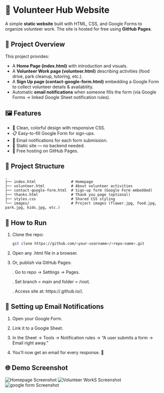 # 🌟 Volunteer Hub Website  

A simple **static website** built with HTML, CSS, and Google Forms to organize volunteer work. The site is hosted for free using **GitHub Pages**.  

## 📖 Project Overview  
This project provides:  
- A **Home Page (index.html)** with introduction and visuals.  
- A **Volunteer Work page (volunteer.html)** describing activities (food drive, park cleanup, tutoring, etc.).  
- A **Sign Up page (contact-google-form.html)** embedding a Google Form to collect volunteer details & availability.  
- Automatic **email notifications** when someone fills the form (via Google Forms → linked Google Sheet notification rules).  

## 🖼️ Features  
- 🎨 Clean, colorful design with responsive CSS.  
- 📋 Easy-to-fill Google Form for sign-ups.  
- 📧 Email notifications for each form submission.  
- 📂 Static site — no backend needed.  
- 🚀 Free hosting on GitHub Pages.  


## 📂 Project Structure

```
.
├── index.html                # Homepage
├── volunteer.html            # About volunteer activities
├── contact-google-form.html  # Sign-up form (Google Form embedded)
├── thanks.html               # Thank you page (optional)
├── styles.css                # Shared CSS styling
└── images/                   # Project images (flower.jpg, food.jpg, park.jpg, kids.jpg, etc.)

```  


## 🚀 How to Run
1. Clone the repo:  
   ```bash
   git clone https://github.com/<your-username>/<repo-name>.git


2. Open any .html file in a browser.

3. Or, publish via GitHub Pages:

   . Go to repo → Settings → Pages.

   . Set branch = main and folder = /root.

   . Access site at: https://<your-username>.github.io/<repo-name>/.

## 📝 Setting up Email Notifications

1. Open your Google Form.

2. Link it to a Google Sheet.

3. In the Sheet → Tools → Notification rules → “A user submits a form → Email right away.”

4. You’ll now get an email for every response. 🎉

## 🌐 Demo Screenshot

![Homepage Screenshot](images/homepage.png)
![Volunteer WorkS Screenshot](images/vm.png)
![google form Screenshot](images/gf.png)

